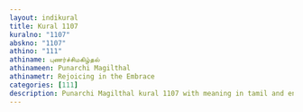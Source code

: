 ```yaml
---
layout: indikural
title: Kural 1107
kuralno: "1107"
abskno: "1107"
athino: "111"
athiname: புணர்ச்சிமகிழ்தல்
athinameen: Punarchi Magilthal
athinametr: Rejoicing in the Embrace
categories: [111]
description: Punarchi Magilthal kural 1107 with meaning in tamil and english 
---
```


